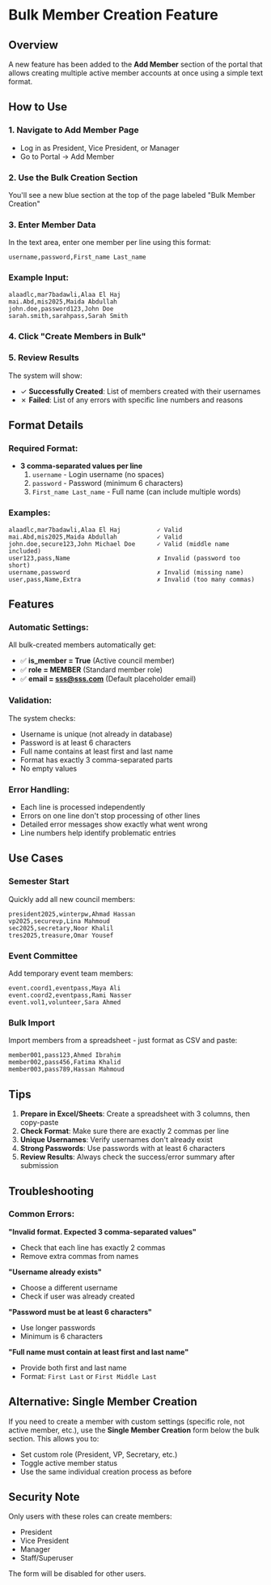 # Bulk Member Creation Feature

## Overview
A new feature has been added to the **Add Member** section of the portal that allows creating multiple active member accounts at once using a simple text format.

## How to Use

### 1. Navigate to Add Member Page
- Log in as President, Vice President, or Manager
- Go to Portal → Add Member

### 2. Use the Bulk Creation Section
You'll see a new blue section at the top of the page labeled "Bulk Member Creation"

### 3. Enter Member Data
In the text area, enter one member per line using this format:
```
username,password,First_name Last_name
```

### Example Input:
```
alaadlc,mar7badawli,Alaa El Haj
mai.Abd,mis2025,Maida Abdullah
john.doe,password123,John Doe
sarah.smith,sarahpass,Sarah Smith
```

### 4. Click "Create Members in Bulk"

### 5. Review Results
The system will show:
- ✓ **Successfully Created**: List of members created with their usernames
- ✗ **Failed**: List of any errors with specific line numbers and reasons

## Format Details

### Required Format:
- **3 comma-separated values per line**
  1. `username` - Login username (no spaces)
  2. `password` - Password (minimum 6 characters)
  3. `First_name Last_name` - Full name (can include multiple words)

### Examples:
```
alaadlc,mar7badawli,Alaa El Haj          ✓ Valid
mai.Abd,mis2025,Maida Abdullah           ✓ Valid
john.doe,secure123,John Michael Doe      ✓ Valid (middle name included)
user123,pass,Name                        ✗ Invalid (password too short)
username,password                        ✗ Invalid (missing name)
user,pass,Name,Extra                     ✗ Invalid (too many commas)
```

## Features

### Automatic Settings:
All bulk-created members automatically get:
- ✅ **is_member = True** (Active council member)
- ✅ **role = MEMBER** (Standard member role)
- ✅ **email = sss@sss.com** (Default placeholder email)

### Validation:
The system checks:
- Username is unique (not already in database)
- Password is at least 6 characters
- Full name contains at least first and last name
- Format has exactly 3 comma-separated parts
- No empty values

### Error Handling:
- Each line is processed independently
- Errors on one line don't stop processing of other lines
- Detailed error messages show exactly what went wrong
- Line numbers help identify problematic entries

## Use Cases

### Semester Start
Quickly add all new council members:
```
president2025,winterpw,Ahmad Hassan
vp2025,securevp,Lina Mahmoud
sec2025,secretary,Noor Khalil
tres2025,treasure,Omar Yousef
```

### Event Committee
Add temporary event team members:
```
event.coord1,eventpass,Maya Ali
event.coord2,eventpass,Rami Nasser
event.vol1,volunteer,Sara Ahmed
```

### Bulk Import
Import members from a spreadsheet - just format as CSV and paste:
```
member001,pass123,Ahmed Ibrahim
member002,pass456,Fatima Khalid
member003,pass789,Hassan Mahmoud
```

## Tips

1. **Prepare in Excel/Sheets**: Create a spreadsheet with 3 columns, then copy-paste
2. **Check Format**: Make sure there are exactly 2 commas per line
3. **Unique Usernames**: Verify usernames don't already exist
4. **Strong Passwords**: Use passwords with at least 6 characters
5. **Review Results**: Always check the success/error summary after submission

## Troubleshooting

### Common Errors:

**"Invalid format. Expected 3 comma-separated values"**
- Check that each line has exactly 2 commas
- Remove extra commas from names

**"Username already exists"**
- Choose a different username
- Check if user was already created

**"Password must be at least 6 characters"**
- Use longer passwords
- Minimum is 6 characters

**"Full name must contain at least first and last name"**
- Provide both first and last name
- Format: `First Last` or `First Middle Last`

## Alternative: Single Member Creation

If you need to create a member with custom settings (specific role, not active member, etc.), use the **Single Member Creation** form below the bulk section. This allows you to:
- Set custom role (President, VP, Secretary, etc.)
- Toggle active member status
- Use the same individual creation process as before

## Security Note

Only users with these roles can create members:
- President
- Vice President  
- Manager
- Staff/Superuser

The form will be disabled for other users.
